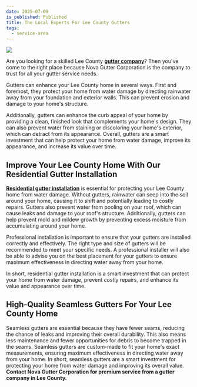 ```yaml
---
date: 2025-07-09
is_published: Published
title: The Local Experts For Lee County Gutters
tags:
  - service-area
---
```

![](/media/gutters-jupiter-fl.jpg)

Are you looking for a skilled Lee County [**gutter company**](https://www.novagutter.com/)? Then you've come to the right place because Nova Gutter Corporation is the company to trust for all your gutter service needs.

Gutters can enhance your Lee County home in several ways. First and foremost, they protect your home from water damage by directing rainwater away from your foundation and exterior walls. This can prevent erosion and damage to your home's structure.

Additionally, gutters can enhance the curb appeal of your home by providing a clean, finished look that complements your home's design. They can also prevent water from staining or discoloring your home's exterior, which can detract from its appearance. Overall, gutters are a smart investment that can help protect your home from water damage, improve its appearance, and increase its value over time.

## Improve Your Lee County Home With Our Residential Gutter Installation

[**Residential gutter installation**](https://www.novagutter.com/residential-gutter-installation-boca-raton-fl.php) is essential for protecting your Lee County home from water damage. Without gutters, rainwater can seep into the soil around your home, causing it to shift and potentially leading to costly repairs. Gutters also prevent water from pooling on your roof, which can cause leaks and damage to your roof's structure. Additionally, gutters can help prevent mold and mildew growth by preventing excess moisture from accumulating around your home.

Professional installation is important to ensure that your gutters are installed correctly and effectively. The right type and size of gutters will be recommended to meet your specific needs. A professional installer will also be able to advise you on the best placement for your gutters to ensure maximum effectiveness in directing water away from your home.

In short, residential gutter installation is a smart investment that can protect your home from water damage, prevent costly repairs, and enhance its value and appearance over time.

## High-Quality Seamless Gutters For Your Lee County Home

Seamless gutters are essential because they have fewer seams, reducing the chance of leaks and improving their overall durability. This also means less maintenance and fewer opportunities for debris to become trapped in the seams. Seamless gutters are custom-made to fit your home's exact measurements, ensuring maximum effectiveness in directing water away from your home. In short, seamless gutters are a smart investment for protecting your home from water damage and improving its overall value. **Contact Nova Gutter Corporation for premium service from a gutter company in Lee County.**